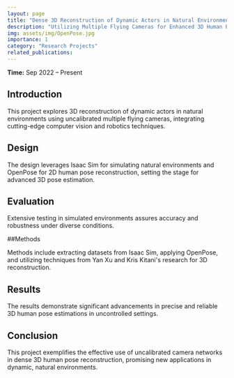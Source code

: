 ```yaml
---
layout: page
title: "Dense 3D Reconstruction of Dynamic Actors in Natural Environments"
description: "Utilizing Multiple Flying Cameras for Enhanced 3D Human Pose Estimation in Dynamic, Natural Settings"
img: assets/img/OpenPose.jpg
importance: 1
category: "Research Projects"
related_publications:
---
```


<strong>Time:</strong> Sep 2022 – Present

## Introduction

This project explores 3D reconstruction of dynamic actors in natural environments using uncalibrated multiple flying cameras, integrating cutting-edge computer vision and robotics techniques.

## Design

The design leverages Isaac Sim for simulating natural environments and OpenPose for 2D human pose reconstruction, setting the stage for advanced 3D pose estimation.

## Evaluation

Extensive testing in simulated environments assures accuracy and robustness under diverse conditions.

##Methods

Methods include extracting datasets from Isaac Sim, applying OpenPose, and utilizing techniques from Yan Xu and Kris Kitani's research for 3D reconstruction.

## Results

The results demonstrate significant advancements in precise and reliable 3D human pose estimations in uncontrolled settings.

## Conclusion

This project exemplifies the effective use of uncalibrated camera networks in dense 3D human pose reconstruction, promising new applications in dynamic, natural environments.

